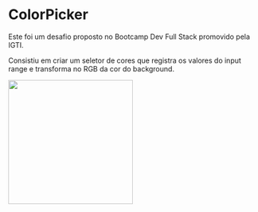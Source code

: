# ColorPicker

Este foi um desafio proposto no Bootcamp Dev Full Stack promovido pela IGTI.

Consistiu em criar um seletor de cores que registra os valores do input range e transforma no RGB da cor do background.

<img src="#" width="250"  />
